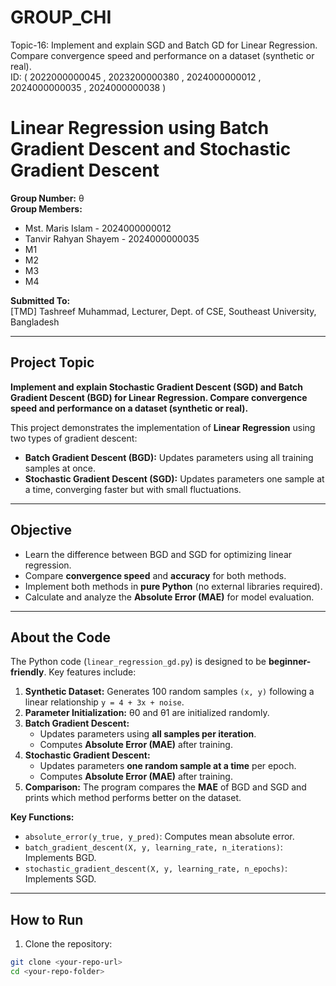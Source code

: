 # GROUP_CHI
Topic-16: Implement and explain SGD and Batch GD for Linear Regression. Compare convergence speed and performance on a dataset (synthetic or real).     
ID: ( 2022000000045 , 2023200000380 , 2024000000012 , 2024000000035 , 2024000000038 )
# Linear Regression using Batch Gradient Descent and Stochastic Gradient Descent

**Group Number:** θ  
**Group Members:**  
- Mst. Maris Islam - 2024000000012  
- Tanvir Rahyan Shayem - 2024000000035  
- M1  
- M2  
- M3  
- M4  

**Submitted To:**  
[TMD] Tashreef Muhammad, Lecturer, Dept. of CSE, Southeast University, Bangladesh  

---

## Project Topic

**Implement and explain Stochastic Gradient Descent (SGD) and Batch Gradient Descent (BGD) for Linear Regression. Compare convergence speed and performance on a dataset (synthetic or real).**

This project demonstrates the implementation of **Linear Regression** using two types of gradient descent:

- **Batch Gradient Descent (BGD):** Updates parameters using all training samples at once.  
- **Stochastic Gradient Descent (SGD):** Updates parameters one sample at a time, converging faster but with small fluctuations.

---

## Objective

- Learn the difference between BGD and SGD for optimizing linear regression.  
- Compare **convergence speed** and **accuracy** for both methods.  
- Implement both methods in **pure Python** (no external libraries required).  
- Calculate and analyze the **Absolute Error (MAE)** for model evaluation.

---

## About the Code

The Python code (`linear_regression_gd.py`) is designed to be **beginner-friendly**. Key features include:

1. **Synthetic Dataset:** Generates 100 random samples `(x, y)` following a linear relationship `y = 4 + 3x + noise`.  
2. **Parameter Initialization:** θ0 and θ1 are initialized randomly.  
3. **Batch Gradient Descent:**  
   - Updates parameters using **all samples per iteration**.  
   - Computes **Absolute Error (MAE)** after training.  
4. **Stochastic Gradient Descent:**  
   - Updates parameters **one random sample at a time** per epoch.  
   - Computes **Absolute Error (MAE)** after training.  
5. **Comparison:** The program compares the **MAE** of BGD and SGD and prints which method performs better on the dataset.

**Key Functions:**

- `absolute_error(y_true, y_pred)`: Computes mean absolute error.  
- `batch_gradient_descent(X, y, learning_rate, n_iterations)`: Implements BGD.  
- `stochastic_gradient_descent(X, y, learning_rate, n_epochs)`: Implements SGD.  

---

## How to Run

1. Clone the repository:

```bash
git clone <your-repo-url>
cd <your-repo-folder>
